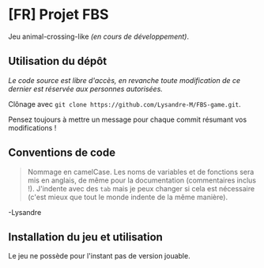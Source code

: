 # [FR] Projet FBS
Jeu animal-crossing-like *(en cours de développement)*.

## Utilisation du dépôt

*Le code source est libre d'accès, en revanche toute modification de ce dernier est réservée aux personnes autorisées.*

Clônage avec ``git clone https://github.com/Lysandre-M/FBS-game.git``.

Pensez toujours à mettre un message pour chaque commit résumant vos modifications !

## Conventions de code

> Nommage en camelCase. Les noms de variables et de fonctions sera mis en anglais, de même pour la documentation (commentaires inclus !). J'indente avec des ``tab`` mais je peux changer si cela est nécessaire (c'est mieux que tout le monde indente de la même manière). 

-Lysandre

## Installation du jeu et utilisation

Le jeu ne possède pour l'instant pas de version jouable.